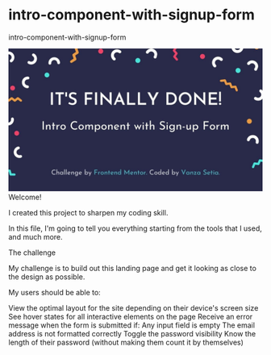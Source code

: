 # intro-component-with-signup-form
intro-component-with-signup-form

![Alt text](https://github.com/parisaghm/intro-component-with-signup-form/blob/master/banner.jpg)
Welcome!

I created this project to sharpen my coding skill.

In this file, I'm going to tell you everything starting from the tools that I used, and much more.

The challenge

My challenge is to build out this landing page and get it looking as close to the design as possible.

My users should be able to:

View the optimal layout for the site depending on their device's screen size
See hover states for all interactive elements on the page
Receive an error message when the form is submitted if:
Any input field is empty
The email address is not formatted correctly
Toggle the password visibility
Know the length of their password (without making them count it by themselves)
